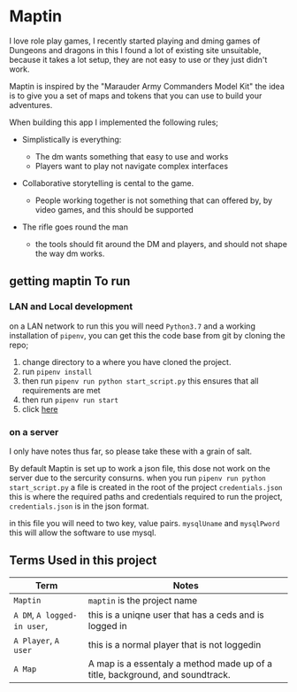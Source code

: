 # Maptin
I love role play games, I recently started playing and dming games of Dungeons and dragons in this I found a lot of existing site unsuitable, because it takes a lot setup, they are not easy to use or they just didn't work.

Maptin is inspired by the "Marauder Army Commanders Model Kit" the idea is to give you a set of maps and tokens that you can use to build your adventures.

When building this app I implemented the following rules;

+ Simplistically is everything:
  + The dm wants something that easy to use and works
  + Players want to play not navigate complex interfaces

+ Collaborative storytelling is cental to the game.
  + People working together is not something that can offered by, by video games, and this should be supported

+ The rifle goes round the man
  + the tools should fit around the DM and players, and should not shape the way dm works.

## getting maptin To run

### LAN and Local development

on a LAN network to run this you will need `Python3.7` and a working installation of `pipenv`, you can get this the code base from git by cloning the repo;

1. change directory to a where you have cloned the project.
2. run `pipenv install`
3. then run  `pipenv run python start_script.py` this ensures that all requirements are met
4. then run `pipenv run start`
5. click [here](http://127.0.0.1)


### on a server
I only have notes thus far, so please take these with a grain of salt.

By default Maptin is set up to work a json file, this dose not work on the server due to the sercurity consurns. when you run `pipenv run python start_script.py` a file is created in the root of the project `credentials.json` this is where the required paths and credentials required to run the project, `credentials.json` is in the json format.

in this file you will need to two key, value pairs. `mysqlUname` and `mysqlPword` this will allow the software to use mysql.

## Terms Used in this project
|Term|Notes|
|---|---|
|`Maptin`| `maptin` is the project name|
|`A DM`, `A logged-in user`,| this is a uniqne user that has a ceds and is logged in|
|`A Player`, `A user`| this is a normal player that is not loggedin|
|`A Map`| A map is a essentaly a method made up of a title, background, and soundtrack. |
